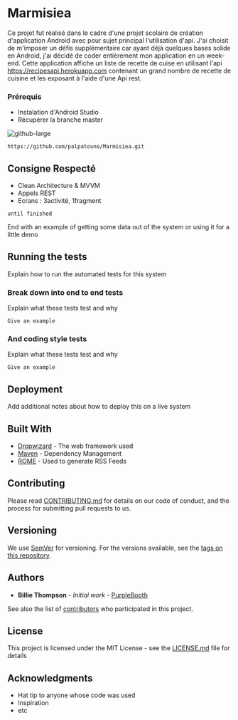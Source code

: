 # Marmisiea

Ce projet fut réalisé dans le cadre d'une projet scolaire de création d'application Android avec pour sujet principal l'utilisation d'api. J'ai choisit de m'imposer un défis supplémentaire car ayant déjà quelques bases solide en Android, j'ai décidé de coder entièrement mon application en un week-end. Cette application affiche un liste de recette de cuise en utilisant l'api https://recipesapi.herokuapp.com contenant un grand nombre de recette de cuisine et les exposant à l'aide d'une Api rest.


### Prérequis

* Instalation d'Android Studio
* Récupérer la branche master

![github-large](https://cdn.discordapp.com/attachments/619440024513150980/716703623320436786/Screenshot_20200531-192346_YouTube.jpg)

 
```
https://github.com/palpatoune/Marmisiea.git
```

## Consigne Respecté

* Clean Architecture & MVVM
* Appels REST
* Ecrans : 3activité, 1fragment

```
until finished
```

End with an example of getting some data out of the system or using it for a little demo

## Running the tests

Explain how to run the automated tests for this system

### Break down into end to end tests

Explain what these tests test and why

```
Give an example
```

### And coding style tests

Explain what these tests test and why

```
Give an example
```

## Deployment

Add additional notes about how to deploy this on a live system

## Built With

* [Dropwizard](http://www.dropwizard.io/1.0.2/docs/) - The web framework used
* [Maven](https://maven.apache.org/) - Dependency Management
* [ROME](https://rometools.github.io/rome/) - Used to generate RSS Feeds

## Contributing

Please read [CONTRIBUTING.md](https://gist.github.com/PurpleBooth/b24679402957c63ec426) for details on our code of conduct, and the process for submitting pull requests to us.

## Versioning

We use [SemVer](http://semver.org/) for versioning. For the versions available, see the [tags on this repository](https://github.com/your/project/tags). 

## Authors

* **Billie Thompson** - *Initial work* - [PurpleBooth](https://github.com/PurpleBooth)

See also the list of [contributors](https://github.com/your/project/contributors) who participated in this project.

## License

This project is licensed under the MIT License - see the [LICENSE.md](LICENSE.md) file for details

## Acknowledgments

* Hat tip to anyone whose code was used
* Inspiration
* etc
